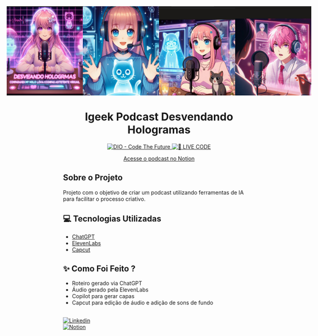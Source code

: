 <div align="center">
  <div style="display: flex; justify-content: center;">
    <img src="./assets/holo4.jpg" width="200">
    <img src="./assets/holo3.jpg" width="200">
    <img src="./assets/holo2.jpg" width="200">
    <img src="./assets/holo1.jpg" width="200">
  </div>
</div>

<h1 align="center">Igeek Podcast Desvendando Hologramas</h1>

<p align="center">
  <a href="https://dio.me/">
    <img src="https://img.shields.io/badge/DIO-Code_The_Future-28DA77?logo=youtube" alt="DIO - Code The Future">
  </a>
  <a href="https://dio.me/">
    <img src="https://img.shields.io/badge/🔴_LIVE_CODE-FF5E72" alt="🔴 LIVE CODE">
  </a>
</p>
<div align="center">
  <a href="https://rosanatsf.notion.site/Podcast-Desvendando-Hologramas-b61fb4410b2f4e30bf14d5c784a1806c#14522f363c0047d184f6d55281e8da8f" target="_blank" rel="noopener noreferrer">
    Acesse o podcast no Notion
  </a>
</div>


## Sobre o Projeto

Projeto com o objetivo de criar um podcast utilizando ferramentas de IA para facilitar o processo criativo.

## 💻 Tecnologias Utilizadas

- [ChatGPT](https://chat.openai.com/) 
- [ElevenLabs](https://beta.elevenlabs.io/)
- [Capcut](https://www.capcut.com/pt-br/)

## ✨ Como Foi Feito ?

- Roteiro gerado via ChatGPT
- Áudio gerado pela ElevenLabs
- Copilot para gerar capas
- Capcut para edição de áudio e adição de sons de fundo

##

[![Linkedin](https://img.shields.io/badge/RosanaTSF-0077B5?style=for-the-badge&logo=linkedin&logoColor=white)](https://www.linkedin.com/in/rosanatsf/) <br/>
[![Notion](https://img.shields.io/badge/RosanaTSF-000000?style=for-the-badge&logo=notion&logoColor=white)](https://www.notion.so/rosanatsf/Rosanatsf)

##
